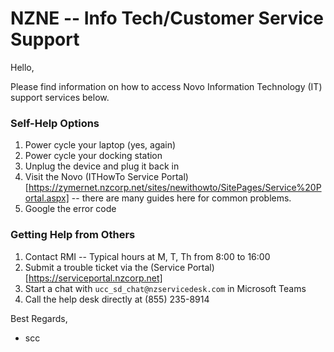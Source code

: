 # NZNE -- Info Tech/Customer Service Support

Hello, 

Please find information on how to access Novo Information Technology (IT) support services below. 

### Self-Help Options
1. Power cycle your laptop (yes, again) 
2. Power cycle your docking station
3. Unplug the device and plug it back in
4. Visit the Novo (ITHowTo Service Portal)[https://zymernet.nzcorp.net/sites/newithowto/SitePages/Service%20Portal.aspx] -- there are many guides here for common problems. 
5. Google the error code

### Getting Help from Others
1. Contact RMI -- Typical hours at M, T, Th from 8:00 to 16:00
2. Submit a trouble ticket via the (Service Portal)[https://serviceportal.nzcorp.net]
3. Start a chat with `ucc_sd_chat@nzservicedesk.com` in Microsoft Teams
4. Call the help desk directly at (855) 235-8914

Best Regards, 
- scc


